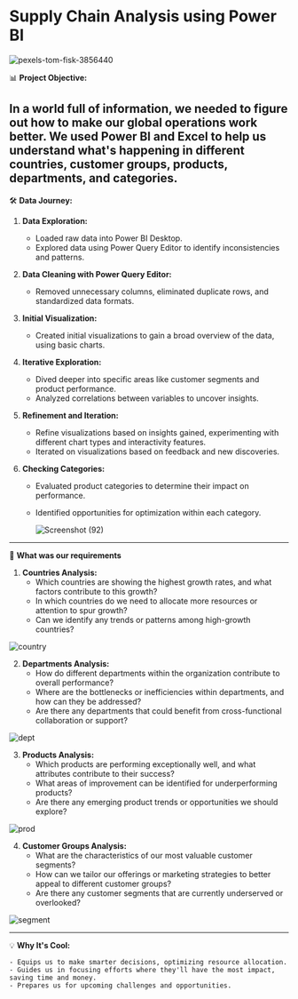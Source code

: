 # Supply Chain Analysis using Power BI

![pexels-tom-fisk-3856440](https://github.com/AkshayShirbhate09/Supply_Chain_Analysis/assets/161019134/810f7f46-9796-46cc-b5d4-b30adb2aae90)

📊 **Project Objective:**

In a world full of information, we needed to figure out how to make our global operations work better. We used Power BI and Excel to help us understand what's happening in different countries, customer groups, products, departments, and categories.
---------------------------------------------------------------------------------------------------------------------------------------------------------------------------------------

🛠️ **Data Journey:**

  1. **Data Exploration:**
      - Loaded raw data into Power BI Desktop.
      - Explored data using Power Query Editor to identify inconsistencies and patterns.

  2. **Data Cleaning with Power Query Editor:**
      - Removed unnecessary columns, eliminated duplicate rows, and standardized data formats.

  3. **Initial Visualization:**
      - Created initial visualizations to gain a broad overview of the data, using basic charts.

  4. **Iterative Exploration:**
      - Dived deeper into specific areas like customer segments and product performance.
      - Analyzed correlations between variables to uncover insights.

  5. **Refinement and Iteration:**
      - Refine visualizations based on insights gained, experimenting with different chart types and interactivity features.
      - Iterated on visualizations based on feedback and new discoveries.

  6. **Checking Categories:**
      - Evaluated product categories to determine their impact on performance.
      - Identified opportunities for optimization within each category.

        ![Screenshot (92)](https://github.com/AkshayShirbhate09/Supply_Chain_Analysis/assets/161019134/f4c750a7-1caf-4406-90be-3d183df66703)

----------------------------------------------------------------------------------------------------------------------------------------------------------------------------------------

👀 **What was our requirements**

  1. **Countries Analysis:**
       - Which countries are showing the highest growth rates, and what factors contribute to this growth?
       - In which countries do we need to allocate more resources or attention to spur growth?
       - Can we identify any trends or patterns among high-growth countries?
         
  ![country](https://github.com/AkshayShirbhate09/Supply_Chain_Analysis/assets/161019134/d6b953f9-7ee8-4547-8c10-33088ac94c17)

  2. **Departments Analysis:**
       - How do different departments within the organization contribute to overall performance?
       - Where are the bottlenecks or inefficiencies within departments, and how can they be addressed?
       - Are there any departments that could benefit from cross-functional collaboration or support?
         
  ![dept](https://github.com/AkshayShirbhate09/Supply_Chain_Analysis/assets/161019134/cdb31a8c-07b4-4e93-a99e-c2494e2de74d)

  3. **Products Analysis:**
       - Which products are performing exceptionally well, and what attributes contribute to their success?
       - What areas of improvement can be identified for underperforming products?
       - Are there any emerging product trends or opportunities we should explore?
         
  ![prod](https://github.com/AkshayShirbhate09/Supply_Chain_Analysis/assets/161019134/b3c5a4fd-9329-47b4-81d8-da7f48a96507)

  4. **Customer Groups Analysis:**
       - What are the characteristics of our most valuable customer segments?
       - How can we tailor our offerings or marketing strategies to better appeal to different customer groups?
       - Are there any customer segments that are currently underserved or overlooked?
         
  ![segment](https://github.com/AkshayShirbhate09/Supply_Chain_Analysis/assets/161019134/753ebca1-cb64-4d57-87ef-3a0c9c3245d7)

----------------------------------------------------------------------------------------------------------------------------------------------------------------------------------------

💡 **Why It's Cool:**

    - Equips us to make smarter decisions, optimizing resource allocation.
    - Guides us in focusing efforts where they'll have the most impact, saving time and money.
    - Prepares us for upcoming challenges and opportunities.
